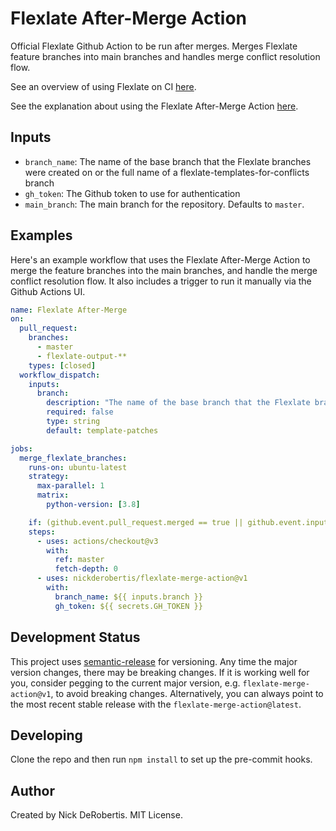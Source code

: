 # Flexlate After-Merge Action

Official Flexlate Github Action to be run after merges. Merges Flexlate feature branches into main branches and handles merge conflict resolution flow.

See an overview of using Flexlate on CI [here](https://nickderobertis.github.io/flexlate/core-concepts.html#ci-workflows).

See the explanation about using the Flexlate After-Merge Action [here](https://nickderobertis.github.io/flexlate/tutorial/ci-automation.html#flexlate-after-merge-workflow).

## Inputs

- `branch_name`: The name of the base branch that the Flexlate branches were created on or the full name of a flexlate-templates-for-conflicts branch
- `gh_token`: The Github token to use for authentication
- `main_branch`: The main branch for the repository. Defaults to `master`.

## Examples

Here's an example workflow that uses the Flexlate After-Merge Action to merge the feature branches into the main branches, and
handle the merge conflict resolution flow. It also includes a trigger to run it manually via the Github Actions UI.

```yaml
name: Flexlate After-Merge
on:
  pull_request:
    branches:
      - master
      - flexlate-output-**
    types: [closed]
  workflow_dispatch:
    inputs:
      branch:
        description: "The name of the base branch that the Flexlate branches were created on"
        required: false
        type: string
        default: template-patches

jobs:
  merge_flexlate_branches:
    runs-on: ubuntu-latest
    strategy:
      max-parallel: 1
      matrix:
        python-version: [3.8]

    if: (github.event.pull_request.merged == true || github.event.inputs.branch )
    steps:
      - uses: actions/checkout@v3
        with:
          ref: master
          fetch-depth: 0
      - uses: nickderobertis/flexlate-merge-action@v1
        with:
          branch_name: ${{ inputs.branch }}
          gh_token: ${{ secrets.GH_TOKEN }}
```

## Development Status

This project uses [semantic-release](https://github.com/semantic-release/semantic-release) for versioning.
Any time the major version changes, there may be breaking changes. If it is working well for you, consider
pegging to the current major version, e.g. `flexlate-merge-action@v1`, to avoid breaking changes. Alternatively,
you can always point to the most recent stable release with the `flexlate-merge-action@latest`.

## Developing

Clone the repo and then run `npm install` to set up the pre-commit hooks.

## Author

Created by Nick DeRobertis. MIT License.
